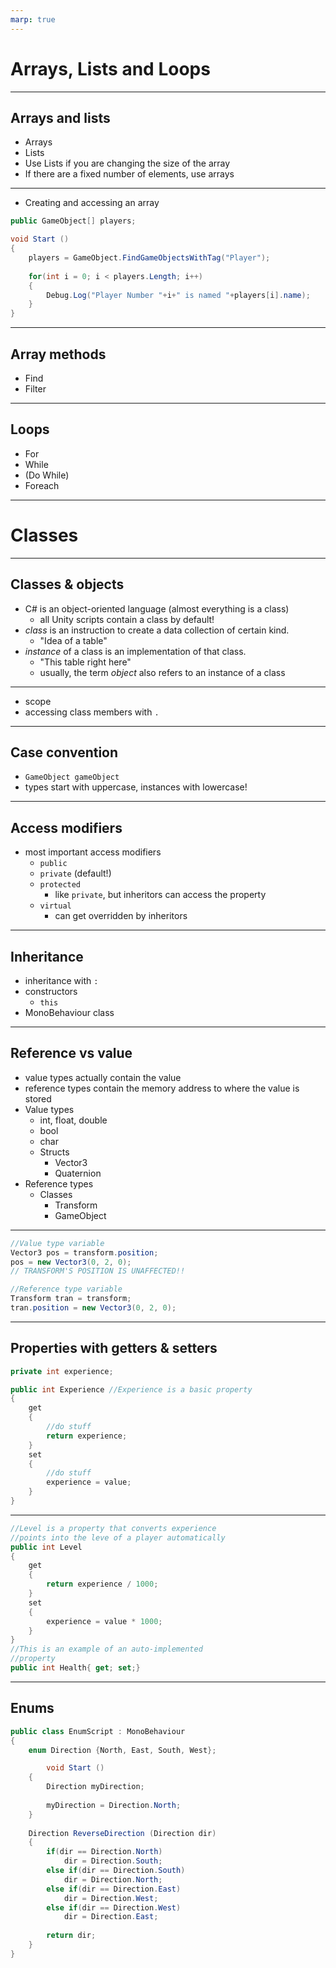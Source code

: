 ```yaml
---
marp: true
---
```

<!-- class: invert -->
# Arrays, Lists and Loops
---
## Arrays and lists
- Arrays
- Lists
- Use Lists if you are changing the size of the array
- If there are a fixed number of elements, use arrays
---
- Creating and accessing an array
```c#
public GameObject[] players;

void Start ()
{
	players = GameObject.FindGameObjectsWithTag("Player");
	
	for(int i = 0; i < players.Length; i++)
	{
		Debug.Log("Player Number "+i+" is named "+players[i].name);
	}
}
```
---
## Array methods
  - Find
  - Filter
---
## Loops
- For
- While
- (Do While)
- Foreach

---
# Classes
---

## Classes & objects

- C# is an object-oriented language (almost everything is a class)
  - all Unity scripts contain a class by default!
- *class* is an instruction to create a data collection of certain kind.
  - "Idea of a table"
- *instance* of a class is an implementation of that class.
  - "This table right here"
  - usually, the term *object* also refers to an instance of a class
---

- scope
- accessing class members with `.`

---
## Case convention

- `GameObject gameObject`
- types start with uppercase, instances with lowercase!



---
## Access modifiers
- most important access modifiers
  - `public`
  - `private` (default!)
  - `protected`
    - like `private`, but inheritors can access the property
  - `virtual`
    - can get overridden by inheritors
---
## Inheritance
- inheritance with `:`
- constructors
  - `this`
- MonoBehaviour class
---
## Reference vs value
  - value types actually contain the value
  - reference types contain the memory address to where the value is stored
  - Value types
  	- int, float, double
  	- bool
  	- char
  	- Structs
      	- Vector3
      	- Quaternion
  - Reference types
    - Classes
      - Transform
      - GameObject
---
```c#
//Value type variable
Vector3 pos = transform.position;
pos = new Vector3(0, 2, 0);
// TRANSFORM'S POSITION IS UNAFFECTED!!

//Reference type variable
Transform tran = transform;
tran.position = new Vector3(0, 2, 0);
```
---
## Properties with getters & setters
```c#
private int experience;

public int Experience //Experience is a basic property
{
	get
	{
		//do stuff
		return experience;
	}
	set
	{
		//do stuff
		experience = value;
	}
}
```
---
```c#
//Level is a property that converts experience
//points into the leve of a player automatically
public int Level
{
	get
	{
		return experience / 1000;
	}
	set
	{
		experience = value * 1000;
	}
}
//This is an example of an auto-implemented
//property
public int Health{ get; set;}
```
---
## Enums
```c#
public class EnumScript : MonoBehaviour 
{
    enum Direction {North, East, South, West};

        void Start () 
    {
        Direction myDirection;
        
        myDirection = Direction.North;
    }
    
    Direction ReverseDirection (Direction dir)
    {
        if(dir == Direction.North)
            dir = Direction.South;
        else if(dir == Direction.South)
            dir = Direction.North;
        else if(dir == Direction.East)
            dir = Direction.West;
        else if(dir == Direction.West)
            dir = Direction.East;
        
        return dir;     
    }
}
```